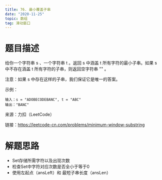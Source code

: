 ```yaml
---
title: 76. 最小覆盖子串
date: "2020-11-25"
topic: 数组
tag: 滑动窗口
---
```

# 题目描述

给你一个字符串 s 、一个字符串 t 。返回 s 中涵盖 t 所有字符的最小子串。如果 s 中不存在涵盖 t 所有字符的子串，则返回空字符串 "" 。

注意：如果 s 中存在这样的子串，我们保证它是唯一的答案。

示例：
```
输入：s = "ADOBECODEBANC", t = "ABC"
输出："BANC"
```

来源：力扣（LeetCode）

链接：https://leetcode-cn.com/problems/minimum-window-substring


# 解题思路

- Set存储所需字符以及出现次数
- 检查Set中字符对应次数是否全小于等于0
- 使用左起点（ansLeft）和 最短子串长度（ansLen）